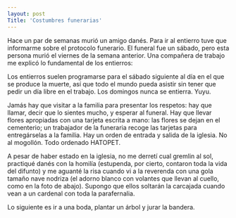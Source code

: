 ```yaml
---
layout: post
Title: 'Costumbres funerarias'
---
```

Hace un par de semanas murió un amigo danés. Para ir al entierro tuve que informarme sobre el protocolo funerario. El funeral fue un sábado, pero esta persona murió el viernes de la semana anterior. Una compañera de trabajo me explicó lo fundamental de los entierros:

Los entierros suelen programarse para el sábado siguiente al día en el que se produce la muerte, así que todo el mundo pueda asistir sin tener que pedir un día libre en el trabajo.
Los domingos nunca se entierra. Yuyu.

Jamás hay que visitar a la familia para presentar los respetos: hay que llamar, decir que lo sientes mucho, y esperar al funeral.
Hay que llevar flores apropiadas con una tarjeta escrita a mano: las flores se dejan en el cementerio; un trabajador de la funeraria recoge las tarjetas para entregárselas a la familia.
Hay un orden de entrada y salida de la iglesia. No al mogollón. Todo ordenado HATOPET.

A pesar de haber estado en la iglesia, no me derretí cual gremlin al sol, practiqué danés con la homilía (estupenda, por cierto, contaron toda la vida del difunto) y me aguanté la risa cuando vi a la reverenda con una gola tamaño nave nodriza (el adorno blanco con volantes que llevan al cuello, como en la foto de abajo). Supongo que ellos soltarán la carcajada cuando vean a un cardenal con toda la parafernalia.

Lo siguiente es ir a una boda, plantar un árbol y jurar la bandera.
